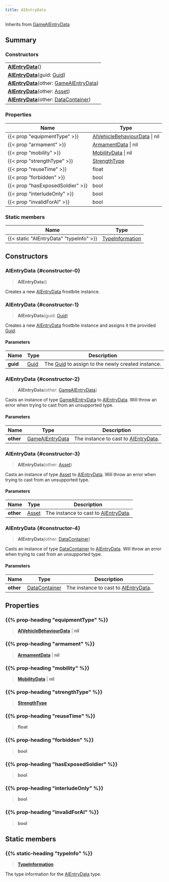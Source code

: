 ```yaml
---
title: AIEntryData
---
```


Inherits from [GameAIEntryData](/vext/ref/fb/gameaientrydata)

## Summary

### Constructors

|  |
| --- |
| **[AIEntryData](#constructor-0)**() |
| **[AIEntryData](#constructor-1)**(guid: [Guid](/vext/ref/shared/type/guid)) |
| **[AIEntryData](#constructor-2)**(other: [GameAIEntryData](/vext/ref/fb/gameaientrydata)) |
| **[AIEntryData](#constructor-3)**(other: [Asset](/vext/ref/fb/asset)) |
| **[AIEntryData](#constructor-4)**(other: [DataContainer](/vext/ref/shared/type/datacontainer)) |

### Properties

| Name | Type |
| ---- | ---- |
| {{< prop "equipmentType" >}} | [AIVehicleBehaviourData](/vext/ref/fb/aivehiclebehaviourdata) \| nil |
| {{< prop "armament" >}} | [ArmamentData](/vext/ref/fb/armamentdata) \| nil |
| {{< prop "mobility" >}} | [MobilityData](/vext/ref/fb/mobilitydata) \| nil |
| {{< prop "strengthType" >}} | [StrengthType](/vext/ref/fb/strengthtype) |
| {{< prop "reuseTime" >}} | float |
| {{< prop "forbidden" >}} | bool |
| {{< prop "hasExposedSoldier" >}} | bool |
| {{< prop "interludeOnly" >}} | bool |
| {{< prop "invalidForAI" >}} | bool |

### Static members

| Name | Type |
| ---- | ---- |
| {{< static "AIEntryData" "typeInfo" >}} | [TypeInformation](/vext/ref/shared/type/typeinformation) |

## Constructors

### AIEntryData {#constructor-0}

> **AIEntryData**()

Creates a new [AIEntryData](/vext/ref/fb/aientrydata) frostbite instance.

### AIEntryData {#constructor-1}

> **AIEntryData**(guid: [Guid](/vext/ref/shared/type/guid))

Creates a new [AIEntryData](/vext/ref/fb/aientrydata) frostbite instance and assigns it the provided [Guid](/vext/ref/shared/type/guid).

#### Parameters

| Name | Type | Description |
| ---- | ---- | ----------- |
| **guid** | [Guid](/vext/ref/shared/type/guid) | The [Guid](/vext/ref/shared/type/guid) to assign to the newly created instance. |

### AIEntryData {#constructor-2}

> **AIEntryData**(other: [GameAIEntryData](/vext/ref/fb/gameaientrydata))

Casts an instance of type [GameAIEntryData](/vext/ref/fb/gameaientrydata) to [AIEntryData](/vext/ref/fb/aientrydata). Will throw an error when trying to cast from an unsupported type.

#### Parameters

| Name | Type | Description |
| ---- | ---- | ----------- |
| **other** | [GameAIEntryData](/vext/ref/fb/gameaientrydata) | The instance to cast to [AIEntryData](/vext/ref/fb/aientrydata). |

### AIEntryData {#constructor-3}

> **AIEntryData**(other: [Asset](/vext/ref/fb/asset))

Casts an instance of type [Asset](/vext/ref/fb/asset) to [AIEntryData](/vext/ref/fb/aientrydata). Will throw an error when trying to cast from an unsupported type.

#### Parameters

| Name | Type | Description |
| ---- | ---- | ----------- |
| **other** | [Asset](/vext/ref/fb/asset) | The instance to cast to [AIEntryData](/vext/ref/fb/aientrydata). |

### AIEntryData {#constructor-4}

> **AIEntryData**(other: [DataContainer](/vext/ref/shared/type/datacontainer))

Casts an instance of type [DataContainer](/vext/ref/shared/type/datacontainer) to [AIEntryData](/vext/ref/fb/aientrydata). Will throw an error when trying to cast from an unsupported type.

#### Parameters

| Name | Type | Description |
| ---- | ---- | ----------- |
| **other** | [DataContainer](/vext/ref/shared/type/datacontainer) | The instance to cast to [AIEntryData](/vext/ref/fb/aientrydata). |

## Properties

### {{% prop-heading "equipmentType" %}}

> **[AIVehicleBehaviourData](/vext/ref/fb/aivehiclebehaviourdata)** \| **nil**

### {{% prop-heading "armament" %}}

> **[ArmamentData](/vext/ref/fb/armamentdata)** \| **nil**

### {{% prop-heading "mobility" %}}

> **[MobilityData](/vext/ref/fb/mobilitydata)** \| **nil**

### {{% prop-heading "strengthType" %}}

> **[StrengthType](/vext/ref/fb/strengthtype)**

### {{% prop-heading "reuseTime" %}}

> **float**

### {{% prop-heading "forbidden" %}}

> **bool**

### {{% prop-heading "hasExposedSoldier" %}}

> **bool**

### {{% prop-heading "interludeOnly" %}}

> **bool**

### {{% prop-heading "invalidForAI" %}}

> **bool**

## Static members

### {{% static-heading "typeInfo" %}}

> **[TypeInformation](/vext/ref/shared/type/typeinformation)**

The type information for the [AIEntryData](/vext/ref/fb/aientrydata) type.

